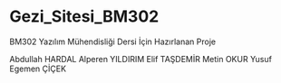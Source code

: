 # Gezi_Sitesi_BM302
 BM302 Yazılım Mühendisliği Dersi İçin Hazırlanan Proje

Abdullah HARDAL
Alperen YILDIRIM
Elif TAŞDEMİR
Metin OKUR
Yusuf Egemen ÇİÇEK
